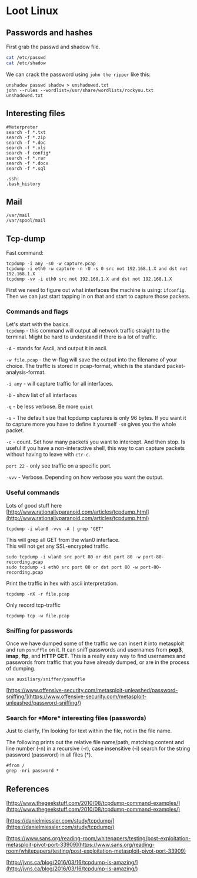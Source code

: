 # Loot Linux

## Passwords and hashes

First grab the passwd and shadow file.

```bash
cat /etc/passwd
cat /etc/shadow
```

We can crack the password using `john the ripper` like this:

```
unshadow passwd shadow > unshadowed.txt
john --rules --wordlist=/usr/share/wordlists/rockyou.txt unshadowed.txt
```

## Interesting files

```
#Meterpreter
search -f *.txt
search -f *.zip
search -f *.doc
search -f *.xls
search -f config*
search -f *.rar
search -f *.docx
search -f *.sql

.ssh:
.bash_history
```

## Mail

```
/var/mail
/var/spool/mail
```

## Tcp-dump

Fast command:

```
tcpdump -i any -s0 -w capture.pcap
tcpdump -i eth0 -w capture -n -U -s 0 src not 192.168.1.X and dst not 192.168.1.X
tcpdump -vv -i eth0 src not 192.168.1.X and dst not 192.168.1.X
```

First we need to figure out what interfaces the machine is using: `ifconfig`. Then we can just start tapping in on that and start to capture those packets.

### Commands and flags

Let's start with the basics.  
`tcpdump` - this command will output all network traffic straight to the terminal. Might be hard to understand if there is a lot of traffic.

`-A` - stands for Ascii, and output it in ascii.

`-w file.pcap` - the w-flag will save the output into the filename of your choice. The traffic is stored in pcap-format, which is the standard packet-analysis-format.

`-i any` - will capture traffic for all interfaces.

`-D` - show list of all interfaces

`-q` - be less verbose. Be more `quiet`

`-s` - The default size that tcpdump captures is only 96 bytes. If you want it to capture more you have to define it yourself `-s0` gives you the whole packet.

`-c` - count. Set how many packets you want to intercept. And then stop. Is useful if you have a non-interactive shell, this way to can capture packets without having to leave with `ctr-c`.

`port 22` - only see traffic on a specific port.

`-vvv` - Verbose. Depending on how verbose you want the output.

### Useful commands

Lots of good stuff here  
[http://www.rationallyparanoid.com/articles/tcpdump.html](http://www.rationallyparanoid.com/articles/tcpdump.html)

```
tcpdump -i wlan0 -vvv -A | grep "GET"
```

This will grep all GET from the wlan0 interface.  
This will not get any SSL-encrypted traffic.

```
sudo tcpdump -i wlan0 src port 80 or dst port 80 -w port-80-recording.pcap
sudo tcpdump -i eth0 src port 80 or dst port 80 -w port-80-recording.pcap
```

Print the traffic in hex with ascii interpretation.

```
tcpdump -nX -r file.pcap
```

Only record tcp-traffic

```
tcpdump tcp -w file.pcap
```

### Sniffing for passwords

Once we have dumped some of the traffic we can insert it into metasploit and run `psnuffle` on it. It can sniff passwords and usernames from **pop3**, **imap**, **ftp**, and **HTTP GET**. This is a really easy way to find usernames and passwords from traffic that you have already dumped, or are in the process of dumping.

```
use auxiliary/sniffer/psnuffle
```

[https://www.offensive-security.com/metasploit-unleashed/password-sniffing/](https://www.offensive-security.com/metasploit-unleashed/password-sniffing/)

### Search for \*More\* interesting files \(passwords\)

 Just to clarify, I’m looking for text within the file, not in the file name.

The following prints out the relative file name/path, matching content and line number \(-n\) in a recursive \(-r\), case insensitive \(-i\) search for the string password \(password\) in all files \(\*\).

```
#from /
grep -nri password *
```

## References

[http://www.thegeekstuff.com/2010/08/tcpdump-command-examples/](http://www.thegeekstuff.com/2010/08/tcpdump-command-examples/)

[https://danielmiessler.com/study/tcpdump/](https://danielmiessler.com/study/tcpdump/)

[https://www.sans.org/reading-room/whitepapers/testing/post-exploitation-metasploit-pivot-port-33909](https://www.sans.org/reading-room/whitepapers/testing/post-exploitation-metasploit-pivot-port-33909)

[http://jvns.ca/blog/2016/03/16/tcpdump-is-amazing/](http://jvns.ca/blog/2016/03/16/tcpdump-is-amazing/)

